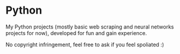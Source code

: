 # Python
My Python projects (mostly basic web scraping and neural networks projects for now), developed for fun and gain experience.

No copyright infringement, feel free to ask if you feel spoliated :)
